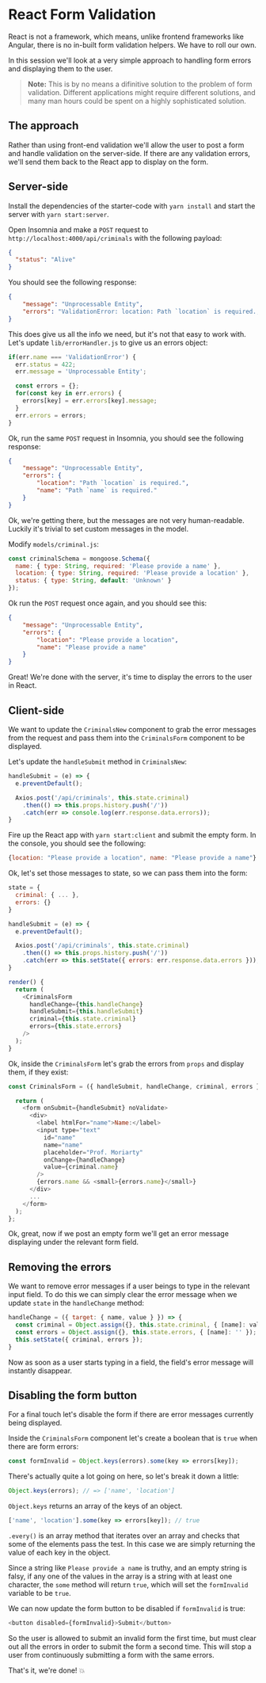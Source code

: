 # React Form Validation

React is not a framework, which means, unlike frontend frameworks like Angular, there is no in-built form validation helpers. We have to roll our own.

In this session we'll look at a very simple approach to handling form errors and displaying them to the user.

>**Note:** This is by no means a difinitive solution to the problem of form validation. Different applications might require different solutions, and many man hours could be spent on a highly sophisticated solution.

## The approach

Rather than using front-end validation we'll allow the user to post a form and handle validation on the server-side. If there are any validation errors, we'll send them back to the React app to display on the form.

## Server-side

Install the dependencies of the starter-code with `yarn install` and start the server with `yarn start:server`.

Open Insomnia and make a `POST` request to `http://localhost:4000/api/criminals` with the following payload:

```json
{
  "status": "Alive"
}
```

You should see the following response:

```json
{
	"message": "Unprocessable Entity",
	"errors": "ValidationError: location: Path `location` is required., name: Path `name` is required."
}
```

This does give us all the info we need, but it's not that easy to work with. Let's update `lib/errorHandler.js` to give us an errors object:

```js
if(err.name === 'ValidationError') {
  err.status = 422;
  err.message = 'Unprocessable Entity';

  const errors = {};
  for(const key in err.errors) {
    errors[key] = err.errors[key].message;
  }
  err.errors = errors;
}
```

Ok, run the same `POST` request in Insomnia, you should see the following response:

```json
{
	"message": "Unprocessable Entity",
	"errors": {
		"location": "Path `location` is required.",
		"name": "Path `name` is required."
	}
}
```

Ok, we're getting there, but the messages are not very human-readable. Luckily it's trivial to set custom messages in the model.

Modify `models/criminal.js`:

```js
const criminalSchema = mongoose.Schema({
  name: { type: String, required: 'Please provide a name' },
  location: { type: String, required: 'Please provide a location' },
  status: { type: String, default: 'Unknown' }
});
```

Ok run the `POST` request once again, and you should see this:

```json
{
	"message": "Unprocessable Entity",
	"errors": {
		"location": "Please provide a location",
		"name": "Please provide a name"
	}
}
```

Great! We're done with the server, it's time to display the errors to the user in React.

## Client-side

We want to update the `CriminalsNew` component to grab the error messages from the request and pass them into the `CriminalsForm` component to be displayed.

Let's update the `handleSubmit` method in `CriminalsNew`:

```js
handleSubmit = (e) => {
  e.preventDefault();

  Axios.post('/api/criminals', this.state.criminal)
    .then(() => this.props.history.push('/'))
    .catch(err => console.log(err.response.data.errors));
}
```

Fire up the React app with `yarn start:client` and submit the empty form. In the console, you should see the following:

```js
{location: "Please provide a location", name: "Please provide a name"}
```

Ok, let's set those messages to state, so we can pass them into the form:

```js
state = {
  criminal: { ... },
  errors: {}
}

handleSubmit = (e) => {
  e.preventDefault();

  Axios.post('/api/criminals', this.state.criminal)
    .then(() => this.props.history.push('/'))
    .catch(err => this.setState({ errors: err.response.data.errors }));
}

render() {
  return (
    <CriminalsForm
      handleChange={this.handleChange}
      handleSubmit={this.handleSubmit}
      criminal={this.state.criminal}
      errors={this.state.errors}
    />
  );
}
```

Ok, inside the `CriminalsForm` let's grab the errors from `props` and display them, if they exist:

```js
const CriminalsForm = ({ handleSubmit, handleChange, criminal, errors }) => {

  return (
    <form onSubmit={handleSubmit} noValidate>
      <div>
        <label htmlFor="name">Name:</label>
        <input type="text"
          id="name"
          name="name"
          placeholder="Prof. Moriarty"
          onChange={handleChange}
          value={criminal.name}
        />
        {errors.name && <small>{errors.name}</small>}
      </div>
      ...
    </form>
  );
};
```

Ok, great, now if we post an empty form we'll get an error message displaying under the relevant form field.

## Removing the errors

We want to remove error messages if a user beings to type in the relevant input field. To do this we can simply clear the error message when we update `state` in the `handleChange` method:

```js
handleChange = ({ target: { name, value } }) => {
  const criminal = Object.assign({}, this.state.criminal, { [name]: value });
  const errors = Object.assign({}, this.state.errors, { [name]: '' });
  this.setState({ criminal, errors });
}
```

Now as soon as a user starts typing in a field, the field's error message will instantly disappear.

## Disabling the form button

For a final touch let's disable the form if there are error messages currently being displayed.

Inside the `CriminalsForm` component let's create a boolean that is `true` when there are form errors:

```js
const formInvalid = Object.keys(errors).some(key => errors[key]);
```

There's actually quite a lot going on here, so let's break it down a little:

```js
Object.keys(errors); // => ['name', 'location']
```

`Object.keys` returns an array of the keys of an object.

```js
['name', 'location'].some(key => errors[key]); // true
```

`.every()` is an array method that iterates over an array and checks that some of the elements pass the test. In this case we are simply returning the value of each key in the object.

Since a string like `Please provide a name` is truthy, and an empty string is falsy, if any one of the values in the array is a string with at least one character, the `some` method will return `true`, which will set the `formInvalid` variable to be `true`.

We can now update the form button to be disabled if `formInvalid` is true:

```js
<button disabled={formInvalid}>Submit</button>
```

So the user is allowed to submit an invalid form the first time, but must clear out all the errors in order to submit the form a second time. This will stop a user from continuously submitting a form with the same errors.

That's it, we're done! 💥
